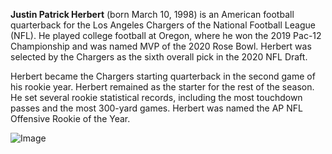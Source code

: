 **Justin Patrick Herbert** (born March 10, 1998) is an American football quarterback for the Los Angeles Chargers of the National Football League (NFL). 
He played college football at Oregon, where he won the 2019 Pac-12 Championship and was named MVP of the 2020 Rose Bowl.
Herbert was selected by the Chargers as the sixth overall pick in the 2020 NFL Draft.

Herbert became the Chargers starting quarterback in the second game of his rookie year.
Herbert remained as the starter for the rest of the season.
He set several rookie statistical records, including the most touchdown passes and the most 300-yard games.
Herbert was named the AP NFL Offensive Rookie of the Year.

![Image](https://external-content.duckduckgo.com/iu/?u=https%3A%2F%2Fimages2.minutemediacdn.com%2Fimage%2Ffetch%2Fc_fill%2Cg_auto%2Cf_auto%2Ch_1143%2Cw_1600%2Fhttps%3A%2F%2Fboltbeat.com%2Fwp-content%2Fuploads%2Fimagn-images%2F2020%2F11%2F15224723.jpeg&f=1&nofb=1&ipt=979c644e02ff89aa4c37141cdbb5b30629d1c2760372ccae76e654dca7213326&ipo=images)
